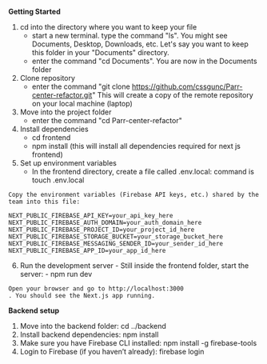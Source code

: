 **Getting Started**
  1. cd into the directory where you want to keep your file
      - start a new terminal. type the command "ls". You might see Documents, Desktop, Downloads, etc. Let's say you want to keep this folder in your "Documents" directory.
      - enter the command "cd Documents". You are now in the Documents folder
  2. Clone repository
      - enter the command "git clone https://github.com/cssgunc/Parr-center-refactor.git" This will create a copy of the remote repository on your local machine (laptop)
  3. Move into the project folder
      - enter the command "cd Parr-center-refactor"
  4. Install dependencies
      - cd frontend
      - npm install (this will install all dependencies required for next js frontend)
  5. Set up environment variables
      - In the frontend directory, create a file called .env.local: command is touch .env.local
    
    Copy the environment variables (Firebase API keys, etc.) shared by the team into this file:
    
    NEXT_PUBLIC_FIREBASE_API_KEY=your_api_key_here
    NEXT_PUBLIC_FIREBASE_AUTH_DOMAIN=your_auth_domain_here
    NEXT_PUBLIC_FIREBASE_PROJECT_ID=your_project_id_here
    NEXT_PUBLIC_FIREBASE_STORAGE_BUCKET=your_storage_bucket_here
    NEXT_PUBLIC_FIREBASE_MESSAGING_SENDER_ID=your_sender_id_here
    NEXT_PUBLIC_FIREBASE_APP_ID=your_app_id_here

  6. Run the development server
    - Still inside the frontend folder, start the server:
    - npm run dev

    Open your browser and go to http://localhost:3000
    . You should see the Next.js app running.

**Backend setup**

1. Move into the backend folder: cd ../backend
2. Install backend dependencies: npm install
3. Make sure you have Firebase CLI installed: npm install -g firebase-tools
4. Login to Firebase (if you haven’t already): firebase login
